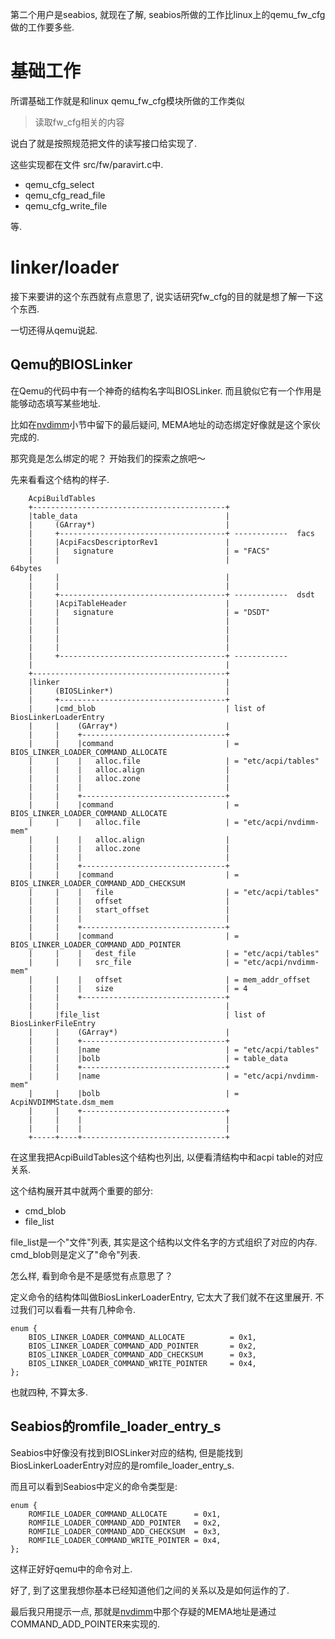 第二个用户是seabios, 就现在了解, seabios所做的工作比linux上的qemu_fw_cfg做的工作要多些. 

# 基础工作

所谓基础工作就是和linux qemu_fw_cfg模块所做的工作类似

> 读取fw_cfg相关的内容

说白了就是按照规范把文件的读写接口给实现了. 

这些实现都在文件 src/fw/paravirt.c中. 

  * qemu_cfg_select
  * qemu_cfg_read_file
  * qemu_cfg_write_file

等. 

# linker/loader

接下来要讲的这个东西就有点意思了, 说实话研究fw_cfg的目的就是想了解一下这个东西. 

一切还得从qemu说起. 

## Qemu的BIOSLinker

在Qemu的代码中有一个神奇的结构名字叫BIOSLinker. 而且貌似它有一个作用是能够动态填写某些地址. 

比如在[nvdimm][1]小节中留下的最后疑问, MEMA地址的动态绑定好像就是这个家伙完成的. 

那究竟是怎么绑定的呢？ 开始我们的探索之旅吧～

先来看看这个结构的样子. 

```
    AcpiBuildTables
    +-------------------------------------------+
    |table_data                                 |
    |     (GArray*)                             |
    |     +-------------------------------------+ ------------  facs
    |     |AcpiFacsDescriptorRev1               |
    |     |   signature                         | = "FACS"
    |     |                                     |               64bytes
    |     |                                     |
    |     |                                     |
    |     +-------------------------------------+ ------------  dsdt
    |     |AcpiTableHeader                      |
    |     |   signature                         | = "DSDT"
    |     |                                     |
    |     |                                     |
    |     |                                     |
    |     |                                     |
    |     +-------------------------------------+ ------------  
    |                                           |
    +-------------------------------------------+
    |linker                                     |
    |     (BIOSLinker*)                         |
    |     +-------------------------------------+
    |     |cmd_blob                             | list of BiosLinkerLoaderEntry
    |     |    (GArray*)                        |
    |     |    +--------------------------------+
    |     |    |command                         | = BIOS_LINKER_LOADER_COMMAND_ALLOCATE
    |     |    |   alloc.file                   | = "etc/acpi/tables"
    |     |    |   alloc.align                  |
    |     |    |   alloc.zone                   |
    |     |    |                                |
    |     |    +--------------------------------+
    |     |    |command                         | = BIOS_LINKER_LOADER_COMMAND_ALLOCATE
    |     |    |   alloc.file                   | = "etc/acpi/nvdimm-mem"
    |     |    |   alloc.align                  |
    |     |    |   alloc.zone                   |
    |     |    |                                |
    |     |    +--------------------------------+
    |     |    |command                         | = BIOS_LINKER_LOADER_COMMAND_ADD_CHECKSUM
    |     |    |   file                         | = "etc/acpi/tables"
    |     |    |   offset                       |
    |     |    |   start_offset                 |
    |     |    |                                |
    |     |    +--------------------------------+
    |     |    |command                         | = BIOS_LINKER_LOADER_COMMAND_ADD_POINTER
    |     |    |   dest_file                    | = "etc/acpi/tables"
    |     |    |   src_file                     | = "etc/acpi/nvdimm-mem"
    |     |    |   offset                       | = mem_addr_offset
    |     |    |   size                         | = 4
    |     |    +--------------------------------+
    |     |                                     |
    |     |file_list                            | list of BiosLinkerFileEntry
    |     |    (GArray*)                        |
    |     |    +--------------------------------+
    |     |    |name                            | = "etc/acpi/tables"
    |     |    |bolb                            | = table_data
    |     |    +--------------------------------+
    |     |    |name                            | = "etc/acpi/nvdimm-mem"
    |     |    |bolb                            | = AcpiNVDIMMState.dsm_mem
    |     |    +--------------------------------+
    |     |    |                                |
    |     |    |                                |
    +-----+----+--------------------------------+
```

在这里我把AcpiBuildTables这个结构也列出, 以便看清结构中和acpi table的对应关系. 

这个结构展开其中就两个重要的部分: 

  * cmd_blob
  * file_list

file_list是一个"文件"列表, 其实是这个结构以文件名字的方式组织了对应的内存. 
cmd_blob则是定义了"命令"列表. 

怎么样, 看到命令是不是感觉有点意思了？

定义命令的结构体叫做BiosLinkerLoaderEntry, 它太大了我们就不在这里展开. 不过我们可以看看一共有几种命令. 

```
enum {
    BIOS_LINKER_LOADER_COMMAND_ALLOCATE          = 0x1,
    BIOS_LINKER_LOADER_COMMAND_ADD_POINTER       = 0x2,
    BIOS_LINKER_LOADER_COMMAND_ADD_CHECKSUM      = 0x3,
    BIOS_LINKER_LOADER_COMMAND_WRITE_POINTER     = 0x4,
};
```

也就四种, 不算太多. 

## Seabios的romfile_loader_entry_s

Seabios中好像没有找到BIOSLinker对应的结构, 但是能找到BiosLinkerLoaderEntry对应的是romfile_loader_entry_s. 

而且可以看到Seabios中定义的命令类型是: 

```
enum {
    ROMFILE_LOADER_COMMAND_ALLOCATE      = 0x1,
    ROMFILE_LOADER_COMMAND_ADD_POINTER   = 0x2,
    ROMFILE_LOADER_COMMAND_ADD_CHECKSUM  = 0x3,
    ROMFILE_LOADER_COMMAND_WRITE_POINTER = 0x4,
};
```

这样正好好qemu中的命令对上. 

好了, 到了这里我想你基本已经知道他们之间的关系以及是如何运作的了. 

最后我只用提示一点, 那就是[nvdimm][1]中那个存疑的MEMA地址是通过COMMAND_ADD_POINTER来实现的. 

[1]: /device_model/pc_dimm/05-nvdimm.md
